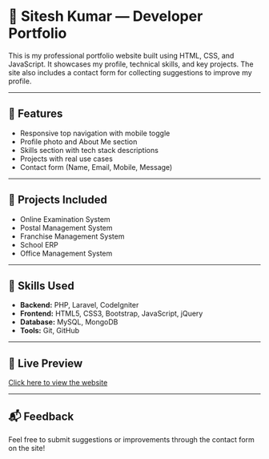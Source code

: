 # 💼 Sitesh Kumar — Developer Portfolio

This is my professional portfolio website built using HTML, CSS, and JavaScript. It showcases my profile, technical skills, and key projects. The site also includes a contact form for collecting suggestions to improve my profile.

---

## 🔹 Features

- Responsive top navigation with mobile toggle
- Profile photo and About Me section
- Skills section with tech stack descriptions
- Projects with real use cases
- Contact form (Name, Email, Mobile, Message)

---

## 🔹 Projects Included

- Online Examination System  
- Postal Management System  
- Franchise Management System  
- School ERP  
- Office Management System

---

## 🔹 Skills Used

- **Backend:** PHP, Laravel, CodeIgniter  
- **Frontend:** HTML5, CSS3, Bootstrap, JavaScript, jQuery  
- **Database:** MySQL, MongoDB  
- **Tools:** Git, GitHub

---

## 🔗 Live Preview

[Click here to view the website](https://github.com/Siteshk71/Portfolio/)

---

## 📬 Feedback

Feel free to submit suggestions or improvements through the contact form on the site!
